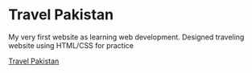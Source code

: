 
<h1>Travel Pakistan</h1>
<p> My very first website as learning web development. Designed traveling website using HTML/CSS for practice</p>
<a href=https://arsalan40.github.io/Travel-Pakistan/>Travel Pakistan</a>
